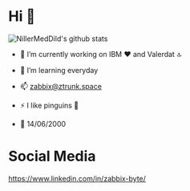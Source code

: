 # Hi 🎈
![NillerMedDild's github stats](https://github-readme-stats.vercel.app/api?username=zabbix-byte&theme=merko&show_icons=true)

- 🔭 I’m currently working on IBM ❤ and Valerdat 🔝

- 🌱 I’m learning everyday

- 📫 zabbix@ztrunk.space

- ⚡ I like pinguins 🐧

- 🎉 14/06/2000

# Social Media
https://www.linkedin.com/in/zabbix-byte/ 

<!--
**zabbix-byte/zabbix-byte** is a ✨ _special_ ✨ repository because its `README.md` (this file) appears on your GitHub profile.


-->
